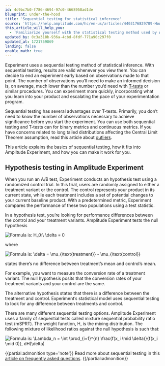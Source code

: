 ```yaml
---
id: 4c9bc7b0-f786-4694-97c0-4668958ad1de
blueprint: under-the-hood
title: 'Sequential testing for statistical inference'
source: 'https://help.amplitude.com/hc/en-us/articles/4403176829709-How-Amplitude-Experiment-uses-sequential-testing-for-statistical-inference'
this_article_will_help_you:
  - 'Familiarize yourself with the statistical testing method used by Amplitude Experiment'
updated_by: 0c3a318b-936a-4cbd-8fdf-771a90c297f0
updated_at: 1721759869
landing: false
enable_math: true
---
```

Experiment uses a sequential testing method of statistical inference. With sequential testing, results are valid whenever you view them. You can decide to end an experiment early based on observations made to that point. The number of observations you’ll need to make an informed decision is, on average, much lower than the number you’d need with [T-tests](/docs/feature-experiment/experiment-theory/analyze-with-t-test) or similar procedures. You can experiment more quickly, incorporating what you learn into your product and escalating the pace of your experimentation program.

Sequential testing has several advantages over T-tests. Primarily, you don’t need to know the number of observations necessary to achieve significance before you start the experiment. You can use both sequential testing and T-tests can for binary metrics and continuous metrics. If you have concerns related to long tailed distributions affecting the Central Limit Theorem assumption, read this article about [outliers](/docs/feature-experiment/advanced-techniques/find-and-resolve-outliers-in-your-data). 

This article explains the basics of sequential testing, how it fits into Amplitude Experiment, and how you can make it work for you.

## Hypothesis testing in Amplitude Experiment

When you run an A/B test, Experiment conducts an hypothesis test using a randomized control trial. In this trial, users are randomly assigned to either a treatment variant or the control. The control represents your product in its current state, while each treatment includes a set of potential changes to your current baseline product. With a predetermined metric, Experiment compares the performance of these two populations using a test statistic. 

In a hypothesis test, you’re looking for performance differences between the control and your treatment variants. Amplitude Experiment tests the null hypothesis 

![Formula is: H_0:\ \delta = 0](/docs/output/img/under-the-hood/image1-png.png) 

where 

![Formula is: \delta = \mu_{\text{treatment}} - \mu_{\text{control}}](/docs/output/img/under-the-hood/image2-png.png) 

states there’s no difference between treatment’s mean and control’s mean.

For example, you want to measure the conversion rate of a treatment variant. The null hypothesis posits that the conversion rates of your treatment variants and your control are the same.

The alternative hypothesis states that there is a difference between the treatment and control. Experiment’s statistical model uses sequential testing to look for any difference between treatments and control.

There are many different sequential testing options. Amplitude Experiment uses a family of sequential tests called mixture sequential probability ratio test (mSPRT). The weight function, H, is the mixing distribution. The following mixture of likelihood ratios against the null hypothesis is such that:

![Formula is: \Lambda_n = \int \prod_{i=1}^{n} \frac{f(x_i \mid \delta)}{f(x_i \mid 0)}\, dH(\delta)](statamic://asset::help_center_conversions::under-the-hood/equation.png)

{{partial:admonition type='note'}}
 Read more about sequential testing in this [article on frequently asked questions](/docs/faq/sequential-testing).
{{/partial:admonition}}

